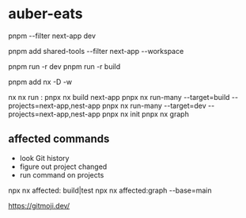 # auber-eats


pnpm --filter next-app dev

pnpm add shared-tools --filter next-app --workspace

pnpm run -r dev
pnpm run -r build

pnpm add nx -D -w


nx <target> <project>
nx  run <projext>:<target>
pnpx nx build next-app
pnpx nx run-many --target=build --projects=next-app,nest-app
pnpx nx run-many --target=dev --projects=next-app,nest-app
pnpx nx init
pnpx nx graph

## affected commands
- look Git history
- figure out project changed
- run command on projects

npx nx affected:<target>    build|test
npx nx affected:graph --base=main

https://gitmoji.dev/
